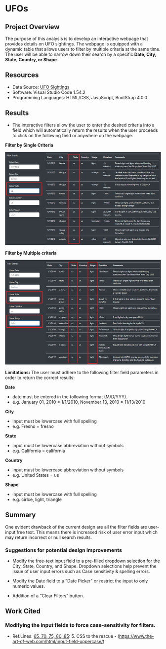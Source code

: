 # UFOs

## Project Overview

The purpose of this analysis is to develop an interactive webpage that provides details on UFO sightings. The webpage is equipped with a dynamic table that allows users to filter by multiple criteria at the same time. The user will be able to narrow down their search by a specific **Date, City, State, Country, or Shape**.

## Resources
- Data Source: [UFO Sightings](static/js/data.js)
- Software: Visual Studio Code 1.54.2
- Programming Languages: HTML/CSS, JavaScript, BootStrap 4.0.0

## Results
- The interactive filters allow the user to enter the desired criteria into a field which will automatically return the results when the user proceeds to click on the following field or anywhere on the webpage.

**Filter by Single Criteria**
<p align="center">
  <img src="static/images/Filter1.PNG" width="900"/> 
</p>

**Filter by Multiple criteria**

<p align="center">
  <img src="static/images/Filter2.PNG" width="900"/>
</p>

**Limitations:**
The user must adhere to the following filter field parameters in order to return the correct results:

**Date** 
- date must be entered in the following format (M/D/YYY).
- e.g. January 01, 2010 = 1/1/2010, November 13, 2010 = 11/13/2010

**City**
- input must be lowercase with full spelling
- e.g. Fresno = fresno

**State**
- input must be lowercase abbreviation without symbols
- e.g. California = california

**Country**
- input must be lowercase abbreviation without symbols
- e.g. United States = us

**Shape**
- input must be lowercase with full spelling
- e.g. cirlce, light, triangle 


## Summary

One evident drawback of the current design are all the filter fields are user-input free text. This means there is increased risk of user error input which may return incorrect or null search results. 

### Suggestions for potential design improvements

- Modify the free-text input field to a pre-filled dropdown selection for the City, State, Country, and Shape. Dropdown selections help prevent the issue of user input errors such as Case sensitivity & spelling errors.

- Modify the Date field to a "Date Picker" or restrict the input to only numeric values.

- Addition of a "Clear Filters" button.


## Work Cited

### Modifying the input fields to force case-sensitivity for filters.

- Ref.Lines: [65, 70, 75, 80, 85](index.html): 5. CSS to the rescue - (https://www.the-art-of-web.com/html/input-field-uppercase/)
